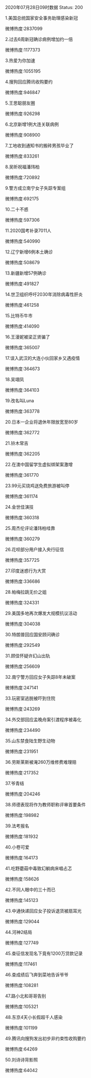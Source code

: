2020年07月28日09时数据
Status: 200

1.美国总统国家安全事务助理感染新冠

微博热度:2837099

2.过去6周新冠确诊病例增加约一倍

微博热度:1177373

3.热爱为你加速

微博热度:1055195

4.搜狗回应腾讯收购要约

微博热度:946847

5.王思聪朋友圈

微博热度:926298

6.北京新增1例大连关联病例

微博热度:908900

7.工地收到通知书的搬砖男孩毕业了

微博热度:833261

8.吴昕祝福潘玮柏

微博热度:720892

9.警方成立南宁女子失踪专案组

微博热度:692175

10.二十不惑

微博热度:597306

11.2020国考补录7011人

微博热度:540990

12.辽宁新增6例本土确诊

微博热度:508679

13.新疆新增57例确诊

微博热度:491827

14.世卫组织呼吁2030年消除病毒性肝炎

微博热度:461258

15.比特币牛市

微博热度:414090

16.王漫妮被梁正贤骗了

微博热度:365007

17.误入武汉的大连小伙回家乡又遇疫情

微博热度:364673

18.吴翊凤

微博热度:364103

19.改名叫Luna

微博热度:363778

20.日本一企业将退休年限放宽至80岁

微博热度:362772

21.铃木常吉

微博热度:362205

22.在澳中国留学生虚拟绑架案激增

微博热度:361770

23.99元买烧鸡送免费旅游被叫停

微博热度:361174

24.金世佳演技

微博热度:360318

25.周杰伦评论潘玮柏哇靠

微博热度:360279

26.花呗部分用户接入央行征信

微博热度:357725

27.印度迷惑行为大赏

微博热度:336686

28.帕梅拉跳无价之姐

微博热度:324331

29.美国多地再次爆发大规模抗议活动

微博热度:304038

30.特朗普回应国安顾问确诊

微博热度:292549

31.顾佳怀疑许幻山出轨

微博热度:256609

32.南宁警方回应女子失踪8年未破案

微博热度:247141

33.玩密室逃脱被吓到住院

微博热度:243269

34.外交部回应孟晚舟案引渡程序被毒化

微博热度:234490

35.山东禁食陆生野生动物

微博热度:231951

36.劳斯莱斯被淹260万维修费难理赔

微博热度:217352

37.爷青结

微博热度:204246

38.师德表现将作为教师职称评审首要条件

微博热度:198982

39.法考报名

微博热度:181932

40.小卷可爱

微博热度:164173

41.吃野蘑菇中毒致幻躺病床唱忐忑

微博热度:158626

42.不同人眼中的三十而已

微博热度:145123

43.中通快递回应女子投诉退货被扇耳光

微博热度:129044

44.河神2结局

微博热度:127749

45.查征信发现名下竟有1200万贷款记录

微博热度:117461

46.查成绩后飞奔到菜地告诉爷爷

微博热度:108281

47.路小北和哥哥告别

微博热度:105321

48.东京4天小长假超千人感染

微博热度:101199

49.腾讯向搜狗发出初步非约束性收购要约

微博热度:64269

50.刘诗诗背影照

微博热度:64042


